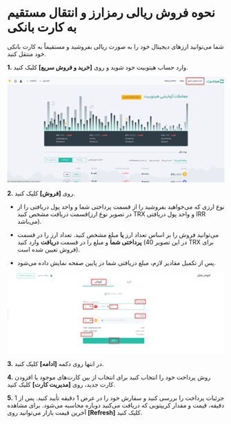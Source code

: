 # نحوه فروش ریالی رمزارز و انتقال مستقیم به کارت بانکی

شما می‌توانید ارزهای دیجیتال خود را به صورت ریالی بفروشید و مستقیماً به کارت بانکی خود منتقل کنید.

**1.**	وارد حساب هیتوبیت خود شوید و روی **[خرید و فروش سریع]** کلیک کنید.

![photo](How-to-Sell-Crypto-to-Fiat-Currency-and-Directly-Transfer-to-Credit-Card1.png)

**2.**	روی **[فروش]** کلیک کنید.

 - نوع ارزی که می‌خواهید بفروشید را از قسمت پرداختی شما و واحد پول دریافتی را از قسمت دریافت مشخص کنید(در تصویر نوع ارز TRX و واحد پول دریافتی IRR می‌باشد).

 - می‌توانید فروش را بر اساس تعداد ارز **یا** مبلغ مشخص کنید. تعداد ارز را در قسمت **پرداختی شما** و مبلغ را در قسمت **دریافت** وارد کنید (در این تصویر 40 TRX برای فروش تعیین شده است). 

- پس از تکمیل مقادیر لازم، مبلغ دریافتی شما در پایین صفحه نمایش داده می‌شود.
  
![photo](How-to-Sell-Crypto-to-Fiat-Currency-and-Directly-Transfer-to-Credit-Card2.png)

**3.**	در انتها روی دکمه **[ادامه]** کلیک کنید.

**4.**	روش پرداخت خود را انتخاب کنید برای انتخاب از بین کارت‌های موجود یا افزودن کارت جدید، روی **[مدیریت کارت]** کلیک کنید.

**5.**	جزئیات پرداخت را بررسی کنید و سفارش خود را در عرض 1 دقیقه تأیید کنید. پس از 1 دقیقه، قیمت و مقدار کریپتویی که دریافت می‌کنید دوباره محاسبه می‌شود. برای مشاهده آخرین قیمت بازار می‌توانید روی **[Refresh]** کلیک کنید.
